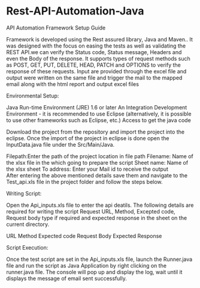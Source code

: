 # Rest-API-Automation-Java

API Automation Framework Setup Guide

Framework is developed using the Rest assured library, Java and Maven.. It was designed with the focus on easing the tests as well as validating the REST API.we can verify the Status code, Status message, Headers and even the Body of the response.
 It supports types of request methods such as POST, GET, PUT, DELETE, HEAD, PATCH and OPTIONS to verify the response of these requests.
Input are provided  through the excel file and output were written on the same file and trigger the mail to the mapped email along with the html report and output excel files 

Environmental Setup:

Java Run-time Environment (JRE) 1.6 or later
An Integration Development Environment - it is recommended to use Eclipse (alternatively, it is possible to use other frameworks such as Eclipse, etc.)
Access to get the java code

Download the project from the repository and import the project into the eclipse. Once the import of the project in eclipse is done open the InputData.java file under the Src/Main/Java. 

Filepath:Enter the path of the project location in file path
Filename: Name of the xlsx file in the which going to prepare the script
Sheet name: Name of the xlsx sheet
To address: Enter your  Mail id to receive the output  
After entering the above mentioned details save them and navigate to the Test_api.xls file in the project folder and follow the steps below.

Writing Script:

Open the Api_inputs.xls file to enter the api deatils. The following details are required for writing the script Request URL, Method, Excepted code, Request body type if required and expected response in the sheet on the current directory.  

URL
Method
Expected code
Request Body
Expected Response


Script Execution:

Once the test script are set in the Api_inputs.xls file, launch the Runner.java file and run the script as Java Application by right clicking on the runner.java file. The console will pop up and display the log, wait until it displays the message of email sent successfully.
